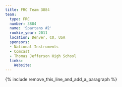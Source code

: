 ```yaml
---
title: FRC Team 3884
team:
  type: FRC
  number: 3884
  name: 'Spartans #2'
  rookie_year: 2011
  location: Denver, CO, USA
  sponsors:
  - National Instruments
  - Comcast
  - Thomas Jefferson High School
  links:
    Website:
---
```


{% include remove_this_line_and_add_a_paragraph %}